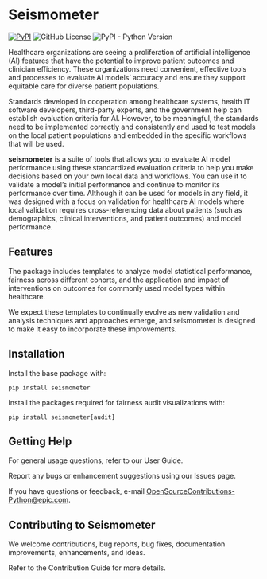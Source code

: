 # Seismometer

[![PyPI](https://img.shields.io/pypi/v/seismometer)](https://pypi.org/project/seismometer/)
![GitHub License](https://img.shields.io/github/license/epic-open-source/seismometer)
![PyPI - Python Version](https://img.shields.io/pypi/pyversions/seismometer)

Healthcare organizations are seeing a proliferation of artificial intelligence (AI) features that have the potential to improve patient outcomes and clinician efficiency. These organizations need convenient, effective tools and processes to evaluate AI models’ accuracy and ensure they support equitable care for diverse patient populations.

Standards developed in cooperation among healthcare systems, health IT software developers, third-party experts, and the government help can establish evaluation criteria for AI. However, to be meaningful, the standards need to be implemented correctly and consistently and used to test models on the local patient populations and embedded in the specific workflows that will be used.

**seismometer** is a suite of tools that allows you to evaluate AI model performance using these standardized evaluation criteria to help you make decisions based on your own local data and workflows. You can use it to validate a model’s initial performance and continue to monitor its performance over time. Although it can be used for models in any field, it was designed with a focus on validation for healthcare AI models where local validation requires cross-referencing data about patients (such as demographics, clinical interventions, and patient outcomes) and model performance.


## Features

The package includes templates to analyze model statistical performance, fairness across different cohorts, and the application and impact of interventions on outcomes for commonly used model types within healthcare.

We expect these templates to continually evolve as new validation and analysis techniques and approaches emerge, and seismometer is designed to make it easy to incorporate these improvements.  

## Installation

Install the base package with:

`pip install seismometer`

Install the packages required for fairness audit visualizations with:

`pip install seismometer[audit]`

## Getting Help

For general usage questions, refer to our User Guide.

Report any bugs or enhancement suggestions using our Issues page.  

If you have questions or feedback, e-mail <OpenSourceContributions-Python@epic.com>.

## Contributing to Seismometer

We welcome contributions, bug reports, bug fixes, documentation improvements, enhancements, and ideas.

Refer to the Contribution Guide for more details.
